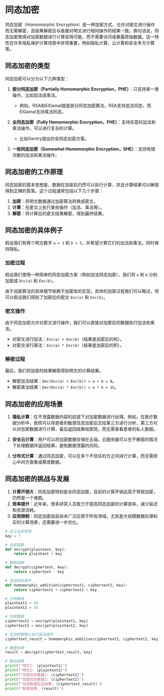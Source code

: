 # 同态加密

同态加密（Homomorphic Encryption）是一种加密方式，允许对密文进行操作而无需解密，且结果解密后与直接对明文进行相同操作的结果一致。换句话说，同态加密使得对加密数据进行计算变得可能，而不需要访问或暴露原始数据。这一特性在许多隐私保护计算场景中非常重要，例如隐私计算、云计算和安全多方计算等。

## 同态加密的类型

同态加密可以分为以下几种类型：

1. **部分同态加密（Partially Homomorphic Encryption，PHE）**：只支持某一类操作，比如加法或乘法。
   - 例如，RSA和ElGamal就是部分同态加密算法，RSA支持加法同态，而ElGamal支持乘法同态。

2. **全同态加密（Fully Homomorphic Encryption，FHE）**：支持任意的加法和乘法操作，可以进行复杂的计算。
   - 比如Gentry提出的全同态加密方案。

3. **一些同态加密（Somewhat Homomorphic Encryption，SHE）**：支持有限次数的加法和乘法操作。

## 同态加密的工作原理

同态加密的基本思想是，数据在加密后仍然可以执行计算，并且计算结果可以解密得到正确的答案。这个过程通常包括以下几个步骤：

1. **加密**：将明文数据通过加密算法转换成密文。
2. **计算**：在密文上执行某些操作（加法、乘法等）。
3. **解密**：将计算后的密文结果解密，得到最终结果。

## 同态加密的具体例子

假设我们有两个明文数字 `a = 3` 和 `b = 5`，并希望计算它们的加法和乘法，同时保持隐私。

### 加密过程

假设我们使用一种简单的同态加密方案（例如加法同态加密），我们将 `a` 和 `b` 分别加密成 `Enc(a)` 和 `Enc(b)`。

由于加密算法的具体细节依赖于加密库的实现，具体的加密过程我们可以略过，但可以假设我们得到了加密后的密文 `Enc(a)` 和 `Enc(b)`。

### 密文操作

由于同态加密允许对密文进行操作，我们可以直接对加密后的数据执行加法和乘法。

- 对密文进行加法：`Enc(a) + Enc(b)`（结果是加密后的和）。
- 对密文进行乘法：`Enc(a) * Enc(b)`（结果是加密后的积）。

### 解密过程

最后，我们将加密的结果解密得到明文的计算结果。

- 解密加法结果：`Dec(Enc(a) + Enc(b)) = a + b = 8`。
- 解密乘法结果：`Dec(Enc(a) * Enc(b)) = a * b = 15`。

## 同态加密的应用场景

1. **隐私计算**：在不泄露数据内容的前提下对加密数据进行处理。例如，在医疗数据分析中，医院可以将患者的敏感信息加密后交给第三方进行分析，第三方可以对加密数据进行计算，最后返回结果给医院，而无需查看患者的私人数据。
   
2. **安全云计算**：用户可以将加密数据存储在云端，云服务器可以在不解密的情况下处理数据并返回结果，避免数据泄露的风险。

3. **分布式计算**：通过同态加密，可以在多个不信任的方之间进行计算，而无需担心中间方查看或篡改数据。

## 同态加密的挑战与发展

1. **计算开销大**：同态加密特别是全同态加密，目前的计算开销远高于常规加密，仍然是一个难题。
2. **效率提升**：近年来，很多研究人员致力于提高同态加密的计算效率，减少延迟和资源消耗。
3. **应用限制**：同态加密目前尚未广泛应用于所有领域，尤其是大规模数据处理和实时计算场景，还需要进一步优化。

```py
# 定义加密密钥
key = 7

# 加密函数
def encrypt(plaintext, key):
    return plaintext + key

# 解密函数
def decrypt(ciphertext, key):
    return ciphertext - key

# 加法同态操作
def homomorphic_addition(ciphertext1, ciphertext2, key):
    return ciphertext1 + ciphertext2 + key

# 示例数据
plaintext1 = 10
plaintext2 = 20

# 加密数据
ciphertext1 = encrypt(plaintext1, key)
ciphertext2 = encrypt(plaintext2, key)

# 在加密数据上执行加法操作
ciphertext_result = homomorphic_addition(ciphertext1, ciphertext2, key)

# 解密结果
result = decrypt(ciphertext_result, key)

# 输出结果
print(f"明文1: {plaintext1}")
print(f"明文2: {plaintext2}")
print(f"加密后的数据1: {ciphertext1}")
print(f"加密后的数据2: {ciphertext2}")
print(f"加密数据加法结果: {ciphertext_result}")
print(f"解密结果: {result}")
```
